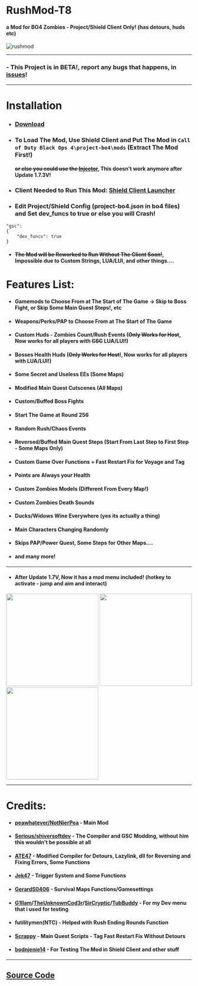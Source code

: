 # RushMod-T8
#### a Mod for BO4 Zombies - Project/Shield Client Only! (has detours, huds etc)

![rushmod](https://github.com/NotNierPea/RushMod-T8/assets/130810875/7276f6a1-6969-4907-b508-3fd19dddaa1c)

------------------

### - This Project is in BETA!, report any bugs that happens, in [issues](https://github.com/NotNierPea/RushMod-T8/issues)!

------------------

# Installation

- ### [Download](https://github.com/NotNierPea/RushMod-T8/releases)

- ### To Load The Mod, Use Shield Client and Put The Mod in ``Call of Duty Black Ops 4\project-bo4\mods`` (Extract The Mod First!)
  #### ~~or else you could use the [Injector](https://github.com/Jek47/BO4-GSC-Mods/tree/main/Tools/PC)~~, This doesn't work anymore after Update 1.7.3V!

- ### Client Needed to Run This Mod: [Shield Client Launcher](https://github.com/bodnjenie14/Project_-bo4_Launcher)

- ### Edit Project/Shield Config (project-bo4.json in bo4 files) and Set dev_funcs to true or else you will Crash!

```
"gsc":
{
    "dev_funcs": true
}
```

- #### ~~The Mod will be Reworked to Run Without The Client Soon!~~, Impossible due to Custom Strings, LUA/LUI, and other things....

# Features List:

- #### Gamemods to Choose From at The Start of The Game -> Skip to Boss Fight, or Skip Some Main Quest Steps!, etc
- #### Weapons/Perks/PAP to Choose From at The Start of The Game
- #### Custom Huds - Zombies Count/Rush Events (~~Only Works for Host~~, Now works for all players with ~~CSC~~ LUA/LUI!)
- #### Bosses Health Huds (~~Only Works for Host!~~, Now works for all players with LUA/LUI!)
- #### Some Secret and Useless EEs (Some Maps)
- #### Modified Main Quest Cutscenes (All Maps)
- #### Custom/Buffed Boss Fights
- #### Start The Game at Round 256
- #### Random Rush/Chaos Events
- #### Reversed/Buffed Main Quest Steps (Start From Last Step to First Step - Some Maps Only)
- #### Custom Game Over Functions + Fast Restart Fix for Voyage and Tag
- #### Points are Always your Health
- #### Custom Zombies Models (Different From Every Map!)
- #### Custom Zombies Death Sounds
- #### Ducks/Widows Wine Everywhere (yes its actually a thing)
- #### Main Characters Changing Randomly
- #### Skips PAP/Power Quest, Some Steps for Other Maps....
- #### and many more!
---
- #### After Update 1.7V, Now it has a mod menu included! (hotkey to activate - jump and aim and interact)

<p align="left">
  <img src="https://github.com/NotNierPea/RushMod-T8/assets/130810875/cc876c53-7e98-4c01-a3a9-65acbc2d80d4" width="250"/>
  <img src="https://github.com/NotNierPea/RushMod-T8/assets/130810875/18d9f9f0-9863-40b1-94c3-e441bb630f35" width="250"/>
  <img src="https://github.com/NotNierPea/RushMod-T8/assets/130810875/e2f768f8-57cb-49c3-88b9-c9b4fe62a167" width="250"/>
</p>

------------------

# Credits:
- #### [peawhatever/NotNierPea](https://github.com/NotNierPea) - Main Mod
- #### [Serious/shiversoftdev](https://www.github.com/shiversoftdev) - The Compiler and GSC Modding, without him this wouldn't be possible at all
- #### [ATE47](https://github.com/ate47) - Modified Compiler for Detours, Lazylink, dll for Reversing and Fixing Errors, Some Functions
- #### [Jek47](https://github.com/Jek47) - Trigger System and Some Functions
- #### [GerardS0406](https://github.com/GerardS0406) - Survival Maps Functions/Gamesettings
- #### [G1llam](https://github.com/G1llam/)/[TheUnknownCod3r](https://github.com/TheUnknownCod3r)/[SirCryptic](https://github.com/SirCryptic)/[TubBuddy](https://www.github.com/TubBuddy) - For my Dev menu that i used for testing
- #### futilitymen(NTC) - Helped with Rush Ending Rounds Function
- #### [Scrappy](https://github.com/Joshr520) - Main Quest Scripts - Tag Fast Restart Fix Without Detours
- #### [bodnjenie14](https://github.com/bodnjenie14) - For Testing The Mod in Shield Client and other stuff

------------------

## [Source Code](https://github.com/NotNierPea/rush-mod-source)
